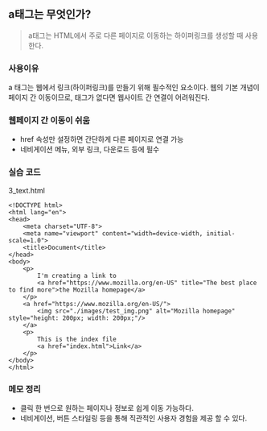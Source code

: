 ## a태그는 무엇인가? 
> a태그는 HTML에서 주로 다른 페이지로 이동하는 하이퍼링크를 생성할 때 사용한다.

### 사용이유 
a 태그는 웹에서 링크(하이퍼링크)를 만들기 위해 필수적인 요소이다. 웹의 기본 개념이 페이지 간 이동이므로, <a> 태그가 없다면 웹사이트 간 연결이 어려워진다.

### 웹페이지 간 이동이 쉬움
+ href 속성만 설정하면 간단하게 다른 페이지로 연결 가능
+ 네비게이션 메뉴, 외부 링크, 다운로드 등에 필수

### 실습 코드 

3_text.html 
```
<!DOCTYPE html>
<html lang="en">
<head>
    <meta charset="UTF-8">
    <meta name="viewport" content="width=device-width, initial-scale=1.0">
    <title>Document</title>
</head>
<body>
    <p>
        I'm creating a link to 
        <a href="https://www.mozilla.org/en-US" title="The best place to find more">the Mozilla homepage</a>
    </p>
    <a href="https://www.mozilla.org/en-US/">
        <img src="./images/test_img.png" alt="Mozilla homepage" style="height: 200px; width: 200px;"/>
    </a>
    <p>
        This is the index file
        <a href="index.html">Link</a>
    </p>
</body>
</html>
```

### 메모 정리 
+ 클릭 한 번으로 원하는 페이지나 정보로 쉽게 이동 가능하다.
+ 네비게이션, 버튼 스타일링 등을 통해 직관적인 사용자 경험을 제공 할 수 있다. 







